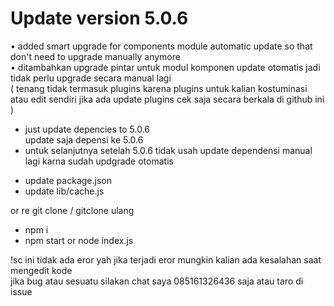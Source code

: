 # Update version 5.0.6
• added smart upgrade for components module automatic update so that don't need to upgrade manually anymore<br>
• ditambahkan upgrade pintar untuk modul komponen update otomatis 
jadi tidak perlu upgrade secara manual lagi <br> 
( tenang tidak termasuk plugins karena plugins untuk kalian kostuminasi atau edit sendiri jika ada update plugins cek saja secara berkala di github ini )
<br>


- just update depencies to 5.0.6<br>
update saja depensi ke 5.0.6<br>
- untuk selanjutnya setelah 5.0.6 tidak usah update dependensi manual lagi karna sudah updgrade otomatis<br>

* update package.json<br>
* update lib/cache.js<br>
  
or re git clone / gitclone ulang<br>
* npm i<br>
* npm start or node index.js<br>

!sc ini tidak ada eror yah jika terjadi eror mungkin kalian ada kesalahan saat mengedit kode <br>jika bug atau sesuatu silakan chat saya 085161326436 saja atau taro di issue

